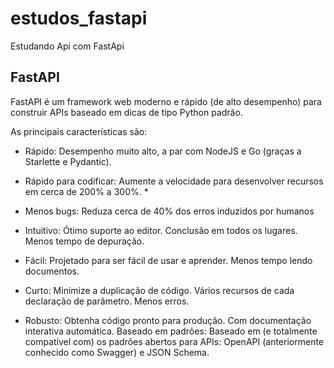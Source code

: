 # estudos_fastapi
Estudando Api com FastApi

## FastAPI 

FastAPI é um framework web moderno e rápido (de alto desempenho) para construir APIs baseado em dicas de tipo Python padrão.

As principais características são:

- Rápido: Desempenho muito alto, a par com NodeJS e Go (graças a Starlette e Pydantic).

- Rápido para codificar: Aumente a velocidade para desenvolver recursos em cerca de 200% a 300%. *

- Menos bugs: Reduza cerca de 40% dos erros induzidos por humanos
- Intuitivo: Ótimo suporte ao editor. Conclusão em todos os lugares. Menos tempo de depuração.
- Fácil: Projetado para ser fácil de usar e aprender. Menos tempo lendo documentos.
- Curto: Minimize a duplicação de código. Vários recursos de cada declaração de parâmetro. Menos erros.
- Robusto: Obtenha código pronto para produção. Com documentação interativa automática.
Baseado em padrões: Baseado em (e totalmente compatível com) os padrões abertos para APIs: OpenAPI (anteriormente conhecido como Swagger) e JSON Schema.
